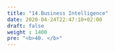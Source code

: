 ```yaml
---
title: "14.Business Intelligence"
date: 2020-04-24T22:47:10+02:00
draft: false
weight : 1400
pre: "<b>40. </b>"
---
```



